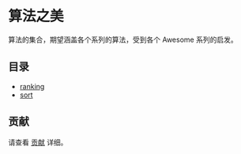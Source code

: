 # 算法之美
算法的集合，期望涵盖各个系列的算法，受到各个 Awesome 系列的启发。

## 目录

- [ranking](ranking/readme.md)
- [sort](sort/readme.md)


## 贡献

请查看 [贡献](CONTRIBUTING.md) 详细。

